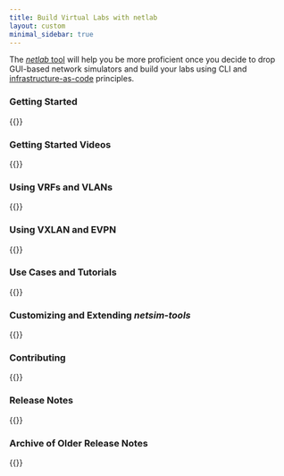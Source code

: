 ```yaml
---
title: Build Virtual Labs with netlab
layout: custom
minimal_sidebar: true
---
```

The [_netlab_ tool](https://netsim-tools.readthedocs.io/en/latest/) will help you be more proficient once you decide to drop GUI-based network simulators and build your labs using CLI and [infrastructure-as-code](https://www.ipspace.net/kb/tag/network-infrastructure-as-code.html) principles.
<!--more-->
### Getting Started

{{<series-listing tag="overview" weight="1">}}

### Getting Started Videos

{{<series-listing tag="video" weight="1">}}

### Using VRFs and VLANs

{{<series-listing tag="vlan_vrf">}}

### Using VXLAN and EVPN

{{<series-listing tag="vxlan_evpn">}}

### Use Cases and Tutorials

{{<series-listing tag="use">}}

### Customizing and Extending *netsim-tools*

{{<series-listing tag="extend">}}

### Contributing

{{<series-listing tag="contribute">}}

### Release Notes

{{<series-listing tag="release" reverse="true">}}

### Archive of Older Release Notes

{{<series-listing tag="archive" reverse="true">}}

<!--
### Other Considerations

{{<series-listing>}}
-->
